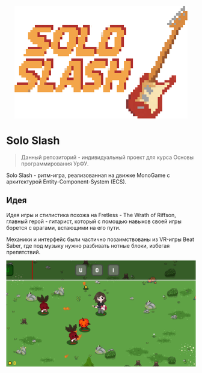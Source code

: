 ﻿<p align="center">
  <img style="image-rendering: pixelated" width="460" height="300" src="Content/assets/logo.png">
</p>

# Solo Slash

> Данный репозиторий - индивидуальный проект для курса Основы программирования УрФУ.

Solo Slash - ритм-игра, реализованная на движке MonoGame с архитектурой Entity-Component-System (ECS).

## Идея

Идея игры и стилистика похожа на Fretless - The Wrath of Riffson, главный герой - гитарист, который с помощью навыков своей игры борется с врагами, встающими на его пути.

Механики и интерфейс были частично позаимствованы из VR-игры Beat Saber, где под музыку нужно разбивать нотные блоки, избегая препятствий.

![Скриншот игры](screenshot.png)
